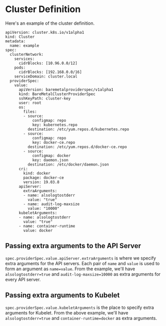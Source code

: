 # Cluster Definition

Here's an example of the cluster definition.

```
apiVersion: cluster.k8s.io/v1alpha1
kind: Cluster
metadata:
  name: example
spec:
  clusterNetwork:
    services:
      cidrBlocks: [10.96.0.0/12]
    pods:
      cidrBlocks: [192.168.0.0/16]
    serviceDomain: cluster.local
  providerSpec:
    value:
      apiVersion: baremetalproviderspec/v1alpha1
      kind: BareMetalClusterProviderSpec
      sshKeyPath: cluster-key
      user: root
      os:
        files:
        - source:
            configmap: repo
            key: kubernetes.repo
          destination: /etc/yum.repos.d/kubernetes.repo
        - source:
            configmap: repo
            key: docker-ce.repo
          destination: /etc/yum.repos.d/docker-ce.repo
        - source:
            configmap: docker
            key: daemon.json
          destination: /etc/docker/daemon.json
      cri:
        kind: docker
        package: docker-ce
        version: 19.03.8
      apiServer:
        extraArguments:
        - name: alsologtostderr
          value: "true"
        - name: audit-log-maxsize
          value: "10000"
      kubeletArguments:
      - name: alsologtostderr
        value: "true"
      - name: container-runtime
        value: docker
```

## Passing extra arguments to the API Server

`spec.providerSpec.value.apiServer.extraArguments` is where we specify extra arguments for the API servers. Each pair of `name` and `value` is used to form an argument as `name=value`. From the example, we'll have `alsologtostderr=true` and `audit-log-maxsize=10000` as extra arguments for every API server.

## Passing extra arguments to Kubelet

`spec.providerSpec.value.kubeletArguments` is the place to specify extra arguments for Kubelet. From the above example, we'll have `alsologtostderr=true` and `container-runtime=docker` as extra arguments.


